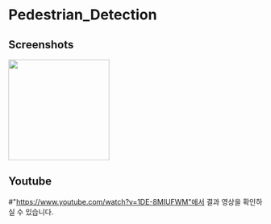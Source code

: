 # Pedestrian_Detection

Screenshots
------------
<div>
<img width="200" src="https://user-images.githubusercontent.com/39117025/72419096-79cd4b80-37bf-11ea-9133-36d6072ab258.png">
</div>

Youtube
---------
#"https://www.youtube.com/watch?v=1DE-8MIUFWM"에서 결과 영상을 확인하실 수 있습니다.
